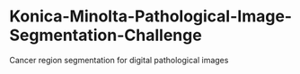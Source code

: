 # Konica-Minolta-Pathological-Image-Segmentation-Challenge
Cancer region segmentation for digital pathological images
